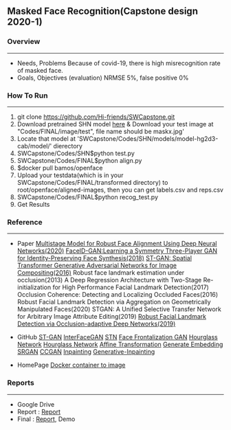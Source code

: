 ## Masked Face Recognition(Capstone design 2020-1)

### Overview
***
- Needs, Problems
    Because of covid-19, there is high misrecognition rate of masked face.
- Goals, Objectives (evaluation)
    NRMSE 5%, false positive 0%
    
### How To Run
***
1. git clone https://github.com/Hi-friends/SWCapstone.git
2. Download pretrained SHN model [here](https://drive.google.com/drive/folders/1AbTGhIBzUUINTH2GNL05tSWvOHnclRr4)
& Download your test image at "Codes/FINAL/image/test", file name should be maskx.jpg'
3. Locate that model at 'SWCapstone/Codes/SHN/models/model-hg2d3-cab/model/' dierectory
4. SWCapstone/Codes/SHN$python test.py
5. SWCapstone/Codes/FINAL$python align.py
6. $docker pull bamos/openface
7. Upload your testdata(which is in your SWCapstone/Codes/FINAL/transformed directory) to root/openface/aligned-images, then you can get labels.csv and reps.csv
8. SWCapstone/Codes/FINAL$python recog_test.py
9. Get Results


### Reference
***
- Paper
[Multistage Model for Robust Face Alignment Using Deep Neural Networks(2020)](https://arxiv.org/pdf/2002.01075.pdf)
[FaceID-GAN:Learning a Symmetry Three-Player GAN for Identity-Preserving Face Synthesis(2018)](http://openaccess.thecvf.com/content_cvpr_2018/papers/Shen_FaceID-GAN_Learning_a_CVPR_2018_paper.pdf)
[ST-GAN: Spatial Transformer Generative Adversarial Networks for Image Compositing(2016)](https://arxiv.org/pdf/1506.02025.pdf)
Robust face landmark estimation under occlusion(2013)
A Deep Regression Architecture with Two-Stage Re-initialization for High Performance Facial Landmark Detection(2017)
Occlusion Coherence: Detecting and Localizing Occluded Faces(2016)
Robust Facial Landmark Detection via Aggregation on Geometrically Manipulated Faces(2020)
STGAN: A Unified Selective Transfer Network for Arbitrary Image Attribute Editing(2019)
[Robust Facial Landmark Detection via Occlusion-adaptive Deep Networks(2019)](http://openaccess.thecvf.com/content_CVPR_2019/papers/Zhu_Robust_Facial_Landmark_Detection_via_Occlusion-Adaptive_Deep_Networks_CVPR_2019_paper.pdf)

- GitHub
[ST-GAN](https://github.com/chenhsuanlin/spatial-transformer-GAN)
[InterFaceGAN](https://github.com/genforce/interfacegan)
[STN](https://github.com/kevinzakka/spatial-transformer-network)
[Face Frontalization GAN](https://github.com/scaleway/frontalization)
[Hourglass Network](https://github.com/deepinx/deep-face-alignment)
[Hourglass Network](https://github.com/viliusmat/SHN-based-2D-face-alignment)
[Affine Transformation](https://github.com/cmusatyalab/openface/blob/master/openface/align_dlib.py)
[Generate Embedding](https://gist.github.com/ageitgey/ddbae3b209b6344a458fa41a3cf75719)
[SRGAN](https://github.com/dongheehand/SRGAN-PyTorch)
[CCGAN](https://github.com/mafda/generative_adversarial_networks_101/blob/master/src/mnist/04_CCGAN_MNIST.ipynb)
[Inpainting](https://github.com/JiahuiYu/generative_inpainting)
[Generative-Inpainting](https://github.com/daa233/generative-inpainting-pytorch)

- HomePage
[Docker container to image](https://galid1.tistory.com/323)


### Reports
***
+ Google Drive
+ Report : [Report](https://github.com/Hi-friends/SWCapstone/tree/master/Reports)
+ Final : [Report](https://github.com/Hi-friends/SWCapstone/tree/master/Reports), Demo
